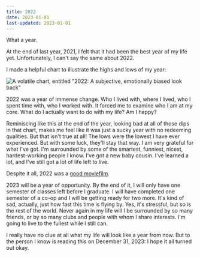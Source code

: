```yaml
---
title: 2022
date: 2023-01-01
last-updated: 2023-01-01
---
```


What a year.

At the end of last year, 2021, I felt that it had been the best year of
my life yet. Unfortunately, I can't say the same about 2022.

I made a helpful chart to illustrate the highs and lows of my year:

![A volatile chart, entitled "2022: A subjective, emotionally biased look back"](https://smlavine.com/images/2022.png)

2022 was a year of immense change. Who I lived with, where I lived, who
I spent time with, who I worked with. It forced me to examine who I am
at my core. What do I actually want to do with my life? Am I happy?

Reminiscing like this at the end of the year, looking bad at all of
those dips in that chart, makes me feel like it was just a sucky year
with no redeeming qualities. But that isn't true at all! The lows were
the lowest I have ever experienced. But with some luck, they'll stay
that way. I am very grateful for what I've got. I'm surrounded by some
of the smartest, funniest, nicest, hardest-working people I know. I've
got a new baby cousin. I've learned a lot, and I've still got a lot of
life left to live.

Despite it all, 2022 was a [good moviefilm](https://goodmoviefilm.com).

2023 will be a year of opportunity. By the end of it, I will only have
one semester of classes left before I graduate. I will have completed
one semester of a co-op and I will be getting ready for two more. It's
kind of sad, actually, just how fast this time is flying by. Yes, it's
stressful, but so is the rest of the world. Never again in my life will
I be surrounded by so many friends, or by so many clubs and people with
whom I share interests. I'm going to live to the fullest while I still
can.

I really have no clue at all what my life will look like a year from
now. But to the person I know is reading this on December 31, 2023:
I hope it all turned out okay.
